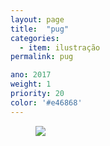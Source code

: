 ```yaml
---
layout: page
title:  "pug"
categories:
  - item: ilustração
permalink: pug

ano: 2017
weight: 1
priority: 20
color: '#e46868'
---
```


<figure><img src="{{ site.baseurl }}/assets/pug/pug.jpg"/></figure>

